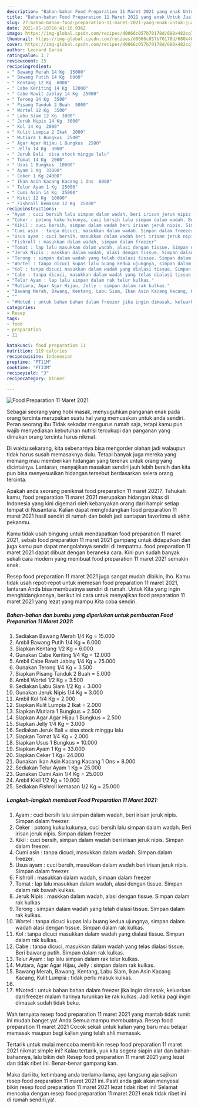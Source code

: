 ```yaml
---
description: "Bahan-bahan Food Preparation 11 Maret 2021 yang enak Untuk Jualan"
title: "Bahan-bahan Food Preparation 11 Maret 2021 yang enak Untuk Jualan"
slug: 27-bahan-bahan-food-preparation-11-maret-2021-yang-enak-untuk-jualan
date: 2021-05-18T16:41:16.936Z
image: https://img-global.cpcdn.com/recipes/d0066c057b70178d/680x482cq70/food-preparation-11-maret-2021-foto-resep-utama.jpg
thumbnail: https://img-global.cpcdn.com/recipes/d0066c057b70178d/680x482cq70/food-preparation-11-maret-2021-foto-resep-utama.jpg
cover: https://img-global.cpcdn.com/recipes/d0066c057b70178d/680x482cq70/food-preparation-11-maret-2021-foto-resep-utama.jpg
author: Leonard Garza
ratingvalue: 3.7
reviewcount: 15
recipeingredient:
- " Bawang Merah 14 Kg  15000"
- " Bawang Putih 14 Kg  6000"
- " Kentang 12 Kg  6000"
- " Cabe Keriting 14 Kg  12000"
- " Cabe Rawit Jablay 14 Kg  25000"
- " Terong 14 Kg  3500"
- " Pisang Tanduk 2 Buah  5000"
- " Wortel 12 Kg  3500"
- " Labu Siam 12 Kg  3000"
- " Jeruk Nipis 14 Kg  3000"
- " Kol 14 Kg  2000"
- " Kulit Lumpia 2 Ikat  2000"
- " Mutiara 1 Bungkus  2500"
- " Agar Agar Hijau 1 Bungkus  2500"
- " Jelly 14 Kg  3000"
- " Jeruk Bali  sisa stock minggu lalu"
- " Tomat 14 Kg  2000"
- " Usus 1 Bungkus  10000"
- " Ayam 1 Kg  33000"
- " Ceker 1 Kg 24000"
- " Ikan Asin Kacang Kacang 1 Ons  8000"
- " Telur Ayam 1 Kg  25000"
- " Cumi Asin 14 Kg  25000"
- " Kikil 12 Kg  10000"
- " Fishroll kemasan 12 Kg  25000"
recipeinstructions:
- "Ayam : cuci bersih lalu simpan dalam wadah, beri irisan jeruk nipis. Simpan dalam freezer."
- "Ceker : potong kuku kukunya, cuci bersih lalu simpan dalam wadah. Beri irisan jeruk nipis. Simpan dalam freezer"
- "Kikil : cuci bersih, simpan dalam wadah beri irisan jeruk nipis. Simpan dalam freezer."
- "Cumi asin : tanpa dicuci, masukkan dalam wadah. Simpan dalam freezer."
- "Usus ayam : cuci bersih, masukkan dalam wadah beri irisan jeruk nipis. Simpan dalam freezer."
- "Fishroll : masukkan dalam wadah, simpan dalam freezer"
- "Tomat : lap lalu masukkan dalam wadah, alasi dengan tissue. Simpan dalam rak bawah kulkas."
- "Jeruk Nipis : maskkan dalam wadah, alasi dengan tissue. Simpan dalam rak kulkas"
- "Terong : simpan dalam wadah yang telah dialasi tissue. Simpan dalam rak kulkas."
- "Wortel : tanpa dicuci kupas lalu buang kedua ujungnya, simpan dalam wadah alasi dengan tissue. Simpan dalam rak kulkas."
- "Kol : tanpa dicuci masukkan dalam wadah yang dialasi tissue. Simpan dalam rak kulkas."
- "Cabe : tanpa dicuci, masukkan dalam wadah yang telas dialasi tissue. Beri bawang putih. Simpan dalam rak kulkas."
- "Telur Ayam : lap lalu simpan dalam rak telur kulkas."
- "Mutiara, Agar Agar Hijau, Jelly : simpan dalam rak kulkas."
- "Bawang Merah, Bawang, Kentang, Labu Siam, Ikan Asin Kacang Kacang, Kulit Lumpia : tidak perlu masuk kulkas."
- ""
- "#Noted : untuk bahan bahan dalam freezer jika ingin dimasak, keluarkan dari freezer malam harinya turunkan ke rak kulkas. Jadi ketika pagi ingin dimasak sudah tidak beku."
categories:
- Resep
tags:
- food
- preparation
- 11

katakunci: food preparation 11 
nutrition: 119 calories
recipecuisine: Indonesian
preptime: "PT11M"
cooktime: "PT33M"
recipeyield: "3"
recipecategory: Dinner

---
```



![Food Preparation 11 Maret 2021](https://img-global.cpcdn.com/recipes/d0066c057b70178d/680x482cq70/food-preparation-11-maret-2021-foto-resep-utama.jpg)

Sebagai seorang yang hobi masak, menyuguhkan panganan enak pada orang tercinta merupakan suatu hal yang memuaskan untuk anda sendiri. Peran seorang ibu Tidak sekadar mengurus rumah saja, tetapi kamu pun wajib menyediakan kebutuhan nutrisi tercukupi dan panganan yang dimakan orang tercinta harus nikmat.

Di waktu  sekarang, kita sebenarnya bisa mengorder olahan jadi walaupun tidak harus susah memasaknya dulu. Tetapi banyak juga mereka yang memang mau memberikan hidangan yang terenak untuk orang yang dicintainya. Lantaran, menyajikan masakan sendiri jauh lebih bersih dan kita pun bisa menyesuaikan hidangan tersebut berdasarkan selera orang tercinta. 



Apakah anda seorang penikmat food preparation 11 maret 2021?. Tahukah kamu, food preparation 11 maret 2021 merupakan hidangan khas di Indonesia yang kini digemari oleh kebanyakan orang dari hampir setiap tempat di Nusantara. Kalian dapat menghidangkan food preparation 11 maret 2021 hasil sendiri di rumah dan boleh jadi santapan favoritmu di akhir pekanmu.

Kamu tidak usah bingung untuk mendapatkan food preparation 11 maret 2021, sebab food preparation 11 maret 2021 gampang untuk didapatkan dan juga kamu pun dapat mengolahnya sendiri di tempatmu. food preparation 11 maret 2021 dapat dibuat dengan beraneka cara. Kini pun sudah banyak sekali cara modern yang membuat food preparation 11 maret 2021 semakin enak.

Resep food preparation 11 maret 2021 juga sangat mudah dibikin, lho. Kamu tidak usah repot-repot untuk memesan food preparation 11 maret 2021, lantaran Anda bisa membuatnya sendiri di rumah. Untuk Kita yang ingin menghidangkannya, berikut ini cara untuk menyajikan food preparation 11 maret 2021 yang lezat yang mampu Kita coba sendiri.

<!--inarticleads1-->

##### Bahan-bahan dan bumbu yang diperlukan untuk pembuatan Food Preparation 11 Maret 2021:

1. Sediakan  Bawang Merah 1/4 Kg = 15.000
1. Ambil  Bawang Putih 1/4 Kg = 6.000
1. Siapkan  Kentang 1/2 Kg = 6.000
1. Gunakan  Cabe Keriting 1/4 Kg = 12.000
1. Ambil  Cabe Rawit Jablay 1/4 Kg = 25.000
1. Gunakan  Terong 1/4 Kg = 3.500
1. Siapkan  Pisang Tanduk 2 Buah = 5.000
1. Ambil  Wortel 1/2 Kg = 3.500
1. Sediakan  Labu Siam 1/2 Kg = 3.000
1. Gunakan  Jeruk Nipis 1/4 Kg = 3.000
1. Ambil  Kol 1/4 Kg = 2.000
1. Siapkan  Kulit Lumpia 2 Ikat = 2.000
1. Siapkan  Mutiara 1 Bungkus = 2.500
1. Siapkan  Agar Agar Hijau 1 Bungkus = 2.500
1. Siapkan  Jelly 1/4 Kg = 3.000
1. Sediakan  Jeruk Bali = sisa stock minggu lalu
1. Siapkan  Tomat 1/4 Kg = 2.000
1. Siapkan  Usus 1 Bungkus = 10.000
1. Siapkan  Ayam 1 Kg = 33.000
1. Siapkan  Ceker 1 Kg= 24.000
1. Gunakan  Ikan Asin Kacang Kacang 1 Ons = 8.000
1. Sediakan  Telur Ayam 1 Kg = 25.000
1. Gunakan  Cumi Asin 1/4 Kg = 25.000
1. Ambil  Kikil 1/2 Kg = 10.000
1. Sediakan  Fishroll kemasan 1/2 Kg = 25.000




<!--inarticleads2-->

##### Langkah-langkah membuat Food Preparation 11 Maret 2021:

1. Ayam : cuci bersih lalu simpan dalam wadah, beri irisan jeruk nipis. Simpan dalam freezer.
1. Ceker : potong kuku kukunya, cuci bersih lalu simpan dalam wadah. Beri irisan jeruk nipis. Simpan dalam freezer
1. Kikil : cuci bersih, simpan dalam wadah beri irisan jeruk nipis. Simpan dalam freezer.
1. Cumi asin : tanpa dicuci, masukkan dalam wadah. Simpan dalam freezer.
1. Usus ayam : cuci bersih, masukkan dalam wadah beri irisan jeruk nipis. Simpan dalam freezer.
1. Fishroll : masukkan dalam wadah, simpan dalam freezer
1. Tomat : lap lalu masukkan dalam wadah, alasi dengan tissue. Simpan dalam rak bawah kulkas.
1. Jeruk Nipis : maskkan dalam wadah, alasi dengan tissue. Simpan dalam rak kulkas
1. Terong : simpan dalam wadah yang telah dialasi tissue. Simpan dalam rak kulkas.
1. Wortel : tanpa dicuci kupas lalu buang kedua ujungnya, simpan dalam wadah alasi dengan tissue. Simpan dalam rak kulkas.
1. Kol : tanpa dicuci masukkan dalam wadah yang dialasi tissue. Simpan dalam rak kulkas.
1. Cabe : tanpa dicuci, masukkan dalam wadah yang telas dialasi tissue. Beri bawang putih. Simpan dalam rak kulkas.
1. Telur Ayam : lap lalu simpan dalam rak telur kulkas.
1. Mutiara, Agar Agar Hijau, Jelly : simpan dalam rak kulkas.
1. Bawang Merah, Bawang, Kentang, Labu Siam, Ikan Asin Kacang Kacang, Kulit Lumpia : tidak perlu masuk kulkas.
1. 
1. #Noted : untuk bahan bahan dalam freezer jika ingin dimasak, keluarkan dari freezer malam harinya turunkan ke rak kulkas. Jadi ketika pagi ingin dimasak sudah tidak beku.




Wah ternyata resep food preparation 11 maret 2021 yang mantab tidak rumit ini mudah banget ya! Anda Semua mampu membuatnya. Resep food preparation 11 maret 2021 Cocok sekali untuk kalian yang baru mau belajar memasak maupun bagi kalian yang telah ahli memasak.

Tertarik untuk mulai mencoba membikin resep food preparation 11 maret 2021 nikmat simple ini? Kalau tertarik, yuk kita segera siapin alat dan bahan-bahannya, lalu bikin deh Resep food preparation 11 maret 2021 yang lezat dan tidak ribet ini. Benar-benar gampang kan. 

Maka dari itu, ketimbang anda berlama-lama, ayo langsung aja sajikan resep food preparation 11 maret 2021 ini. Pasti anda gak akan menyesal bikin resep food preparation 11 maret 2021 lezat tidak ribet ini! Selamat mencoba dengan resep food preparation 11 maret 2021 enak tidak ribet ini di rumah sendiri,ya!.

